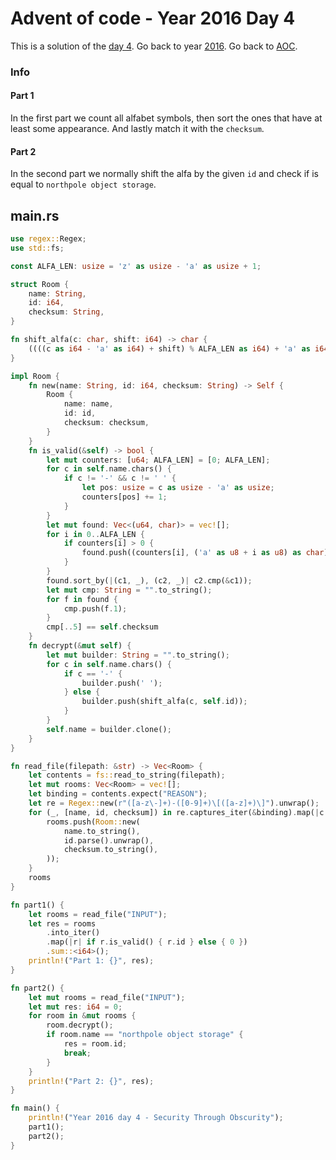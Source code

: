 # Advent of code - Year 2016 Day 4

This is a solution of the [day 4](https://adventofcode.com/2016/day/4). Go back to year [2016](2016.md). Go back to [AOC](../adventofcode.md).

### Info

#### Part 1

In the first part we count all alfabet symbols, then sort the ones that have at least some appearance. And lastly match it with the `checksum`.

#### Part 2

In the second part we normally shift the alfa by the given `id` and check if is equal to `northpole object storage`.

## main.rs

```rs
use regex::Regex;
use std::fs;

const ALFA_LEN: usize = 'z' as usize - 'a' as usize + 1;

struct Room {
    name: String,
    id: i64,
    checksum: String,
}

fn shift_alfa(c: char, shift: i64) -> char {
    ((((c as i64 - 'a' as i64) + shift) % ALFA_LEN as i64) + 'a' as i64) as u8 as char
}

impl Room {
    fn new(name: String, id: i64, checksum: String) -> Self {
        Room {
            name: name,
            id: id,
            checksum: checksum,
        }
    }
    fn is_valid(&self) -> bool {
        let mut counters: [u64; ALFA_LEN] = [0; ALFA_LEN];
        for c in self.name.chars() {
            if c != '-' && c != ' ' {
                let pos: usize = c as usize - 'a' as usize;
                counters[pos] += 1;
            }
        }
        let mut found: Vec<(u64, char)> = vec![];
        for i in 0..ALFA_LEN {
            if counters[i] > 0 {
                found.push((counters[i], ('a' as u8 + i as u8) as char));
            }
        }
        found.sort_by(|(c1, _), (c2, _)| c2.cmp(&c1));
        let mut cmp: String = "".to_string();
        for f in found {
            cmp.push(f.1);
        }
        cmp[..5] == self.checksum
    }
    fn decrypt(&mut self) {
        let mut builder: String = "".to_string();
        for c in self.name.chars() {
            if c == '-' {
                builder.push(' ');
            } else {
                builder.push(shift_alfa(c, self.id));
            }
        }
        self.name = builder.clone();
    }
}

fn read_file(filepath: &str) -> Vec<Room> {
    let contents = fs::read_to_string(filepath);
    let mut rooms: Vec<Room> = vec![];
    let binding = contents.expect("REASON");
    let re = Regex::new(r"([a-z\-]+)-([0-9]+)\[([a-z]+)\]").unwrap();
    for (_, [name, id, checksum]) in re.captures_iter(&binding).map(|c| c.extract()) {
        rooms.push(Room::new(
            name.to_string(),
            id.parse().unwrap(),
            checksum.to_string(),
        ));
    }
    rooms
}

fn part1() {
    let rooms = read_file("INPUT");
    let res = rooms
        .into_iter()
        .map(|r| if r.is_valid() { r.id } else { 0 })
        .sum::<i64>();
    println!("Part 1: {}", res);
}

fn part2() {
    let mut rooms = read_file("INPUT");
    let mut res: i64 = 0;
    for room in &mut rooms {
        room.decrypt();
        if room.name == "northpole object storage" {
            res = room.id;
            break;
        }
    }
    println!("Part 2: {}", res);
}

fn main() {
    println!("Year 2016 day 4 - Security Through Obscurity");
    part1();
    part2();
}
```

